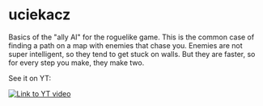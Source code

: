 # uciekacz

Basics of the "ally AI" for the roguelike game. This is the common case of finding a path on a map with enemies that chase you. Enemies are not super intelligent, so they tend to get stuck on walls. But they are faster, so for every step you make, they make two.

See it on YT:

[![Link to YT video](https://img.youtube.com/vi/aeQ16jJbij4/0.jpg)](https://www.youtube.com/watch?v=aeQ16jJbij4)


